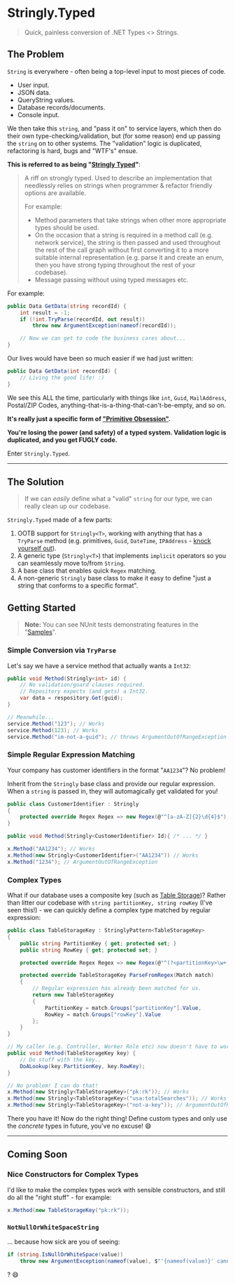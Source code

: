 # Stringly.Typed

> Quick, painless conversion of .NET Types <> Strings.

## The Problem

`String` is everywhere - often being a top-level input to most pieces of code.

- User input.
- JSON data.
- QueryString values.
- Database records/documents.
- Console input.

We then take this `string`, and "pass it on" to service layers, which then do their own type-checking/validation, but (for some reason) end up passing the `string` on to other systems. The "validation" logic is duplicated, refactoring is hard, bugs and "WTF's" ensue.

**This is referred to as being "[Stringly Typed](https://blog.codinghorror.com/new-programming-jargon/)"**:

> A riff on strongly typed. Used to describe an implementation that needlessly relies on strings when programmer & refactor friendly options are available.
> 
> For example:
>
> * Method parameters that take strings when other more appropriate types should be used.
> * On the occasion that a string is required in a method call (e.g. network service), the string is then passed and used throughout the rest of the call graph without first converting it to a more suitable internal representation (e.g. parse it and create an enum, then you have strong typing throughout the rest of your codebase).
> * Message passing without using typed messages etc.

For example:

```cs
public Data GetData(string recordId) {
    int result = -1;
    if (!int.TryParse(recordId, out result))
        throw new ArgumentException(nameof(recordId));

    // Now we can get to code the business cares about...
}
```

Our lives would have been so much easier if we had just written:

```cs
public Data GetData(int recordId) {
    // Living the good life! :)
}
```

We see this ALL the time, particularly with things like `int`, `Guid`, `MailAddress`, Postal/ZIP Codes, anything-that-is-a-thing-that-can't-be-empty, and so on.

**It's really just a specific form of ["Primitive Obsession"](https://sourcemaking.com/refactoring/smells/primitive-obsession).**

**You're losing the power (and safety) of a typed system. Validation logic is duplicated, and you get FUGLY code.**

Enter `Stringly.Typed`.

****

## The Solution

> If we can _easily_ define what a "valid" `string` for our type, we can really clean up our codebase.

`Stringly.Typed` made of a few parts:

1. OOTB support for `Stringly<T>`, working with anything that has a `TryParse` method (e.g. primitives, `Guid`, `DateTime`, `IPAddress` - [knock yourself out](https://www.google.co.uk/search?q=.net+tryparse+site%3Ahttps%3A%2F%2Fmsdn.microsoft.com%2Fen-us)).
1. A generic type (`Stringly<T>`) that implements `implicit` operators so you can seamlessly move to/from `String`.
1. A base class that enables quick `Regex` matching.
1. A non-generic `Stringly` base class to make it easy to define "just a string that conforms to a specific format".

## Getting Started

> **Note:** You can see NUnit tests demonstrating features in the "[Samples](https://github.com/mission202/Stringly.Typed/blob/master/tests/StringlyTyped.Tests/Samples.cs)".

### Simple Conversion via `TryParse`

Let's say we have a service method that actually wants a `Int32`:

```cs
public void Method(Stringly<int> id) {
    // No validation/guard clauses required.
    // Repository expects (and gets) a Int32.
    var data = respository.Get(guid);
}

// Meanwhile...
service.Method("123"); // Works
service.Method(123); // Works
service.Method("im-not-a-guid"); // throws ArgumentOutOfRangeException
```

### Simple Regular Expression Matching

Your company has customer identifiers in the format "`AA1234`"? No problem!

Inherit from the `Stringly` base class and provide our regular expression. When a `string` is passed in, they will automagically get validated for you!

```cs
public class CustomerIdentifier : Stringly
{
    protected override Regex Regex => new Regex(@"^[a-zA-Z]{2}\d{4}$");
}

public void Method(Stringly<CustomerIdentifier> Id){ /* ... */ }

x.Method("AA1234"); // Works
x.Method(new Stringly<CustomerIdentifier>("AA1234")) // Works
x.Method("1234"); // ArgumentOutOfRangeException
```

### Complex Types

What if our database uses a composite key (such as [Table Storage](https://azure.microsoft.com/en-gb/services/storage/tables/))?
Rather than litter our codebase with `string partitionKey, string rowKey` (I've seen this!) - we can quickly define a complex type matched by regular expression:

```cs
public class TableStorageKey : StringlyPattern<TableStorageKey>
{
    public string PartitionKey { get; protected set; }
    public string RowKey { get; protected set; }

    protected override Regex Regex => new Regex(@"^(?<partitionKey>\w+):(?<rowKey>\w+)$");

    protected override TableStorageKey ParseFromRegex(Match match)
    {
        // Regular expression has already been matched for us.
        return new TableStorageKey
        {
            PartitionKey = match.Groups["partitionKey"].Value,
            RowKey = match.Groups["rowKey"].Value
        };
    }
}

// My caller (e.g. Controller, Worker Role etc) now doesn't have to work hard to parse strings.
public void Method(TableStorageKey key) {
    // Do stuff with the key..
    DoALookup(key.PartitionKey, key.RowKey);
}

// No problem! I can do that!
x.Method(new Stringly<TableStorageKey>("pk:rk")); // Works
x.Method(new Stringly<TableStorageKey>("usa:totalSearches")); // Works
x.Method(new Stringly<TableStorageKey>("not-a-key")); // ArgumentOutOfRangeException
```

There you have it! Now do the right thing! Define custom types and only use the _concrete_ types in future, you've no excuse! :smile:

****

## Coming Soon


### Nice Constructors for Complex Types

I'd like to make the complex types work with sensible constructors, and still do all the "right stuff" - for example:

```cs
x.Method(new TableStorageKey("pk:rk"));
```

### `NotNullOrWhiteSpaceString`

... because how sick are you of seeing:

```cs
if (string.IsNullOrWhiteSpace(value))
    throw new ArgumentException(nameof(value), $"'{nameof(value)}' cannot be null or white space.")
```

? :smile:
